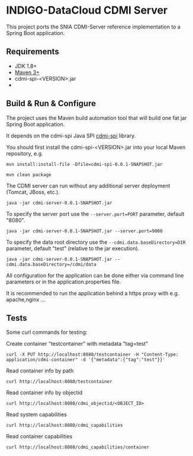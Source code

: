 # INDIGO-DataCloud CDMI Server

This project ports the SNIA CDMI-Server reference implementation to a Spring Boot application.

## Requirements

* JDK 1.8+
* [Maven 3+](https://maven.apache.org/)
* cdmi-spi-\<VERSION\>.jar
* 
## Build & Run & Configure

The project uses the Maven build automation tool that will build one fat jar Spring Boot application.

It depends on the cdmi-spi Java SPI [cdmi-spi](https://github.com/indigo-dc/cdmi-spi) library.

You should first install the cdmi-spi-\<VERSION\>.jar into your local Maven repository, e.g.

```
mvn install:install-file -Dfile=cdmi-spi-0.0.1-SNAPSHOT.jar
```

```
mvn clean package
```

The CDMI server can run without any additional server deployment (Tomcat, JBoss, etc.).

```
java -jar cdmi-server-0.0.1-SNAPSHOT.jar
```

To specify the server port use the ```--server.port=PORT``` parameter, default "8080".

```
java -jar cdmi-server-0.0.1-SNAPSHOT.jar --server.port=9000
```

To specify the data root directory use the ```--cdmi.data.baseDirectory=DIR``` parameter, default "test" (relative to the jar execution).

```
java -jar cdmi-server-0.0.1-SNAPSHOT.jar --cdmi.data.baseDirectory=/cdmi/data
```

All configuration for the application can be done either via command line parameters or in the application.properties file.

It is recommended to run the application behind a https proxy with e.g. apache,nginx ...

## Tests

Some curl commands for testing:

Create container "testcontainer" with metadata "tag=test"
```
curl -X PUT http://localhost:8080/testcontainer -H "Content-Type: application/cdmi-container" -d '{"metadata":{"tag":"test"}}'
```
Read container info by path
```
curl http://localhost:8080/testcontainer
```
Read container info by objectid
```
curl http://localhost:8080/cdmi_objectid/<OBJECT_ID>
```
Read system capabilities
```
curl http://localhost:8080/cdmi_capabilities
```
Read container capabilities
```
curl http://localhost:8080/cdmi_capabilities/container
```

